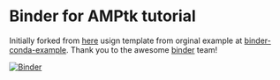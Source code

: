 # Binder for AMPtk tutorial

Initially forked from [here](https://github.com/AstrobioMike/bvcn-binder-checkm) usign template from orginal example at [binder-conda-example](https://github.com/binder-examples/conda). Thank you to the awesome [binder](https://mybinder.org/) team!




[![Binder](https://mybinder.org/badge_logo.svg)](https://mybinder.org/v2/gh/NatPombubpa/Binder_AMPtk/master?urlpath=lab)
